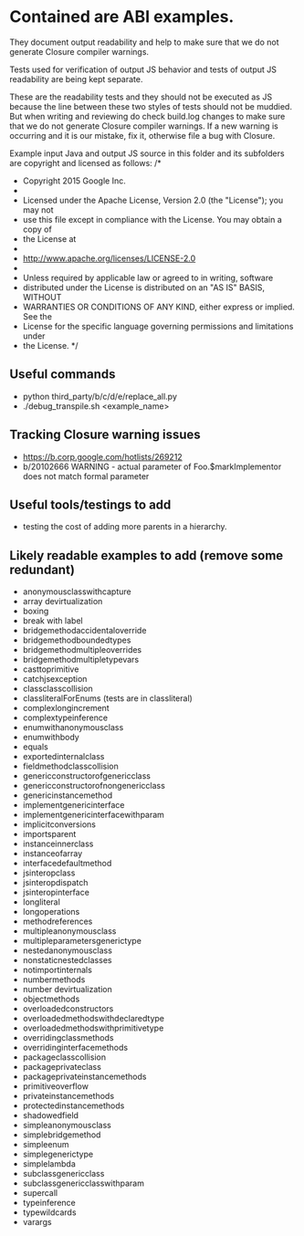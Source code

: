 # Contained are ABI examples.

They document output readability and help to make sure that we do not generate
Closure compiler warnings.

Tests used for verification of output JS behavior and tests of output JS
readability are being kept separate.

These are the readability tests and they should not be executed as JS
because the line between these two styles of tests should not be
muddied. But when writing and reviewing do check build.log changes to make
sure that we do not generate Closure compiler warnings. If a new warning is
occurring and it is our mistake, fix it, otherwise file a bug with Closure.

Example input Java and output JS source in this folder and its subfolders
are copyright and licensed as follows:
/*
 * Copyright 2015 Google Inc.
 *
 * Licensed under the Apache License, Version 2.0 (the "License"); you may not
 * use this file except in compliance with the License. You may obtain a copy of
 * the License at
 *
 * http://www.apache.org/licenses/LICENSE-2.0
 *
 * Unless required by applicable law or agreed to in writing, software
 * distributed under the License is distributed on an "AS IS" BASIS, WITHOUT
 * WARRANTIES OR CONDITIONS OF ANY KIND, either express or implied. See the
 * License for the specific language governing permissions and limitations under
 * the License.
 */

## Useful commands
- python third_party/b/c/d/e/replace_all.py
- ./debug_transpile.sh <example_name>

## Tracking Closure warning issues
- https://b.corp.google.com/hotlists/269212
- b/20102666 WARNING - actual parameter of Foo.$markImplementor does not match
  formal parameter

## Useful tools/testings to add
- testing the cost of adding more parents in a hierarchy.

## Likely readable examples to add (remove some redundant)
- anonymousclasswithcapture
- array devirtualization
- boxing
- break with label
- bridgemethodaccidentaloverride
- bridgemethodboundedtypes
- bridgemethodmultipleoverrides
- bridgemethodmultipletypevars
- casttoprimitive
- catchjsexception
- classclasscollision
- classliteralForEnums (tests are in classliteral)
- complexlongincrement
- complextypeinference
- enumwithanonymousclass
- enumwithbody
- equals
- exportedinternalclass
- fieldmethodclasscollision
- genericconstructorofgenericclass
- genericconstructorofnongenericclass
- genericinstancemethod
- implementgenericinterface
- implementgenericinterfacewithparam
- implicitconversions
- importsparent
- instanceinnerclass
- instanceofarray
- interfacedefaultmethod
- jsinteropclass
- jsinteropdispatch
- jsinteropinterface
- longliteral
- longoperations
- methodreferences
- multipleanonymousclass
- multipleparametersgenerictype
- nestedanonymousclass
- nonstaticnestedclasses
- notimportinternals
- numbermethods
- number devirtualization
- objectmethods
- overloadedconstructors
- overloadedmethodswithdeclaredtype
- overloadedmethodswithprimitivetype
- overridingclassmethods
- overridinginterfacemethods
- packageclasscollision
- packageprivateclass
- packageprivateinstancemethods
- primitiveoverflow
- privateinstancemethods
- protectedinstancemethods
- shadowedfield
- simpleanonymousclass
- simplebridgemethod
- simpleenum
- simplegenerictype
- simplelambda
- subclassgenericclass
- subclassgenericclasswithparam
- supercall
- typeinference
- typewildcards
- varargs
